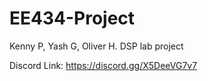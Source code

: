 # EE434-Project
Kenny P, Yash G, Oliver H. DSP lab project

Discord Link:
https://discord.gg/X5DeeVG7v7
